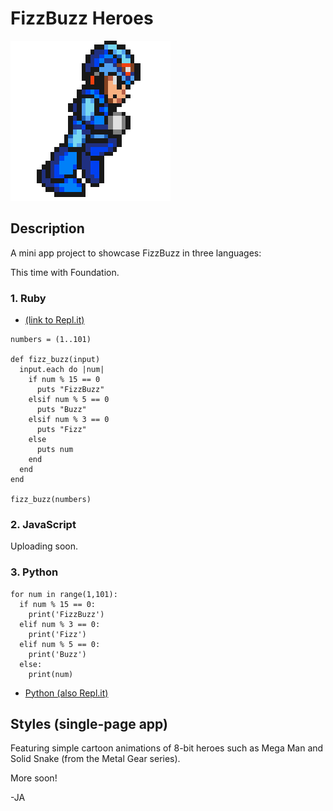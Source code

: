 # FizzBuzz Heroes

![Mega Man run cycle animation](./public/megamanx2.gif)

## Description

A mini app project to showcase FizzBuzz in three languages:

This time with Foundation.

### 1. Ruby 

* [(link to Repl.it)](https://repl.it/@Jabernathy88/FizzBuzz-Ruby)

```
numbers = (1..101)

def fizz_buzz(input) 
  input.each do |num|
    if num % 15 == 0 
      puts "FizzBuzz"
    elsif num % 5 == 0 
      puts "Buzz"
    elsif num % 3 == 0 
      puts "Fizz"
    else 
      puts num
    end 
  end 
end 

fizz_buzz(numbers)
```

### 2. JavaScript 

Uploading soon.


### 3. Python

```
for num in range(1,101):
  if num % 15 == 0:
    print('FizzBuzz')
  elif num % 3 == 0:
    print('Fizz')
  elif num % 5 == 0:
    print('Buzz')
  else:
    print(num)
```

* [Python (also Repl.it)](https://repl.it/@Jabernathy88/FizzBuzz-Python)

## Styles (single-page app) 

Featuring simple cartoon animations of 8-bit heroes such as Mega Man and Solid Snake (from the Metal Gear series).

More soon!

-JA